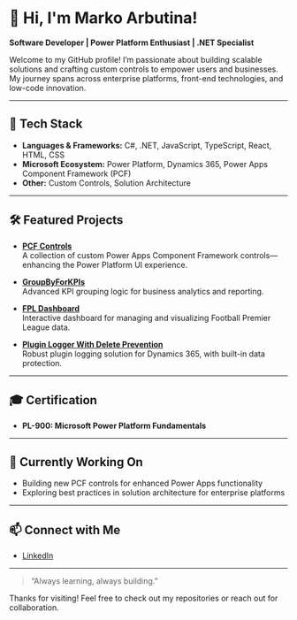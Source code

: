 # 👋 Hi, I'm Marko Arbutina!

**Software Developer | Power Platform Enthusiast | .NET Specialist**

Welcome to my GitHub profile! I’m passionate about building scalable solutions and crafting custom controls to empower users and businesses. My journey spans across enterprise platforms, front-end technologies, and low-code innovation.

---

## 🚀 Tech Stack

- **Languages & Frameworks:** C#, .NET, JavaScript, TypeScript, React, HTML, CSS
- **Microsoft Ecosystem:** Power Platform, Dynamics 365, Power Apps Component Framework (PCF)
- **Other:** Custom Controls, Solution Architecture

---

## 🛠️ Featured Projects

- [**PCF Controls**](https://github.com/arbutinaMarko/pcf-storybook)  
  A collection of custom Power Apps Component Framework controls—enhancing the Power Platform UI experience.

- [**GroupByForKPIs**](https://github.com/arbutinaMarko/GroupByForKPIs)  
  Advanced KPI grouping logic for business analytics and reporting.

- [**FPL Dashboard**](https://github.com/arbutinaMarko/fpl-dashboard)  
  Interactive dashboard for managing and visualizing Football Premier League data.

- [**Plugin Logger With Delete Prevention**](https://github.com/arbutinaMarko/Plugin_LoggerWithDeletePrevention)  
  Robust plugin logging solution for Dynamics 365, with built-in data protection.

---

## 🎓 Certification

- **PL-900: Microsoft Power Platform Fundamentals**

---

## 🌱 Currently Working On

- Building new PCF controls for enhanced Power Apps functionality  
- Exploring best practices in solution architecture for enterprise platforms

---

## 📫 Connect with Me

- [LinkedIn](https://www.linkedin.com/in/marko-arbutina-211b01240/) <!-- Replace with your LinkedIn link or leave as is to update later -->

---

> “Always learning, always building.”

Thanks for visiting! Feel free to check out my repositories or reach out for collaboration.
